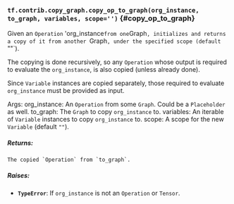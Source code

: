 ### `tf.contrib.copy_graph.copy_op_to_graph(org_instance, to_graph, variables, scope='')` {#copy_op_to_graph}

Given an `Operation` 'org_instance` from one `Graph`,
initializes and returns a copy of it from another `Graph`,
under the specified scope (default `""`).

The copying is done recursively, so any `Operation` whose output
is required to evaluate the `org_instance`, is also copied (unless
already done).

Since `Variable` instances are copied separately, those required
to evaluate `org_instance` must be provided as input.

Args:
org_instance: An `Operation` from some `Graph`. Could be a
    `Placeholder` as well.
to_graph: The `Graph` to copy `org_instance` to.
variables: An iterable of `Variable` instances to copy `org_instance` to.
scope: A scope for the new `Variable` (default `""`).

##### Returns:

    The copied `Operation` from `to_graph`.

##### Raises:


*  <b>`TypeError`</b>: If `org_instance` is not an `Operation` or `Tensor`.

